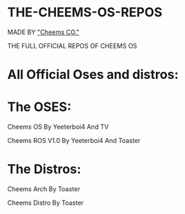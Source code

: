 # THE-CHEEMS-OS-REPOS

MADE BY ["Cheems CO."](https://yeeterboi4.github.io/cheemsco.web/index.html)

THE FULL OFFICIAL REPOS OF CHEEMS OS

# All Official Oses and distros:

# The OSES:

  Cheems OS By Yeeterboi4 And TV
  
  Cheems ROS V1.0 By Yeeterboi4 And Toaster

# The Distros:

  Cheems Arch By Toaster
  
  Cheems Distro By Toaster
